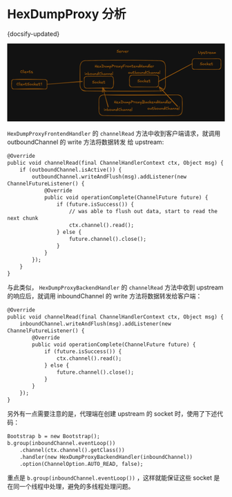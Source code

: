 # HexDumpProxy 分析
{docsify-updated}


<center><img src="pics/HexDumpProxy.png" alt=""></center>

`HexDumpProxyFrontendHandler` 的 `channelRead` 方法中收到客户端请求，就调用 outboundChannel 的 write 方法将数据转发
给 upstream:
```
@Override
public void channelRead(final ChannelHandlerContext ctx, Object msg) {
    if (outboundChannel.isActive()) {
        outboundChannel.writeAndFlush(msg).addListener(new ChannelFutureListener() {
            @Override
            public void operationComplete(ChannelFuture future) {
                if (future.isSuccess()) {
                    // was able to flush out data, start to read the next chunk
                    ctx.channel().read();
                } else {
                    future.channel().close();
                }
            }
        });
    }
}
```

与此类似， `HexDumpProxyBackendHandler` 的 `channelRead` 方法中收到 upstream 的响应后，就调用 inboundChannel 的 write 方法将数据转发给客户端：
```
@Override
public void channelRead(final ChannelHandlerContext ctx, Object msg) {
    inboundChannel.writeAndFlush(msg).addListener(new ChannelFutureListener() {
        @Override
        public void operationComplete(ChannelFuture future) {
            if (future.isSuccess()) {
                ctx.channel().read();
            } else {
                future.channel().close();
            }
        }
    });
}
```

另外有一点需要注意的是，代理端在创建 upstream 的 socket 时，使用了下述代码：
```
Bootstrap b = new Bootstrap();
b.group(inboundChannel.eventLoop())
    .channel(ctx.channel().getClass())
    .handler(new HexDumpProxyBackendHandler(inboundChannel))
    .option(ChannelOption.AUTO_READ, false);
```
重点是 `b.group(inboundChannel.eventLoop())` ，这样就能保证这些 socket 是在同一个线程中处理，避免的多线程处理问题。
